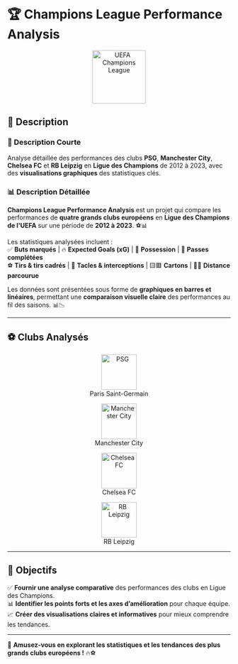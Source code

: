 # 🏆 Champions League Performance Analysis

<p align="center">
  <img src="https://upload.wikimedia.org/wikipedia/commons/5/53/UEFA_Champions_League_logo_2.svg" alt="UEFA Champions League" width="120"/>
</p>

## 📖 Description

### 📌 Description Courte
Analyse détaillée des performances des clubs **PSG**, **Manchester City**, **Chelsea FC** et **RB Leipzig** en **Ligue des Champions** de 2012 à 2023, avec des **visualisations graphiques** des statistiques clés.

### 📊 Description Détaillée
**Champions League Performance Analysis** est un projet qui compare les performances de **quatre grands clubs européens** en **Ligue des Champions de l'UEFA** sur une période de **2012 à 2023**. ⚽📊

Les statistiques analysées incluent :  
✅ **Buts marqués** | 🔥 **Expected Goals (xG)** | 🔵 **Possession** | 🎯 **Passes complétées**  
⚽ **Tirs & tirs cadrés** | 🛑 **Tacles & interceptions** | 🟨🟥 **Cartons** | 🏃‍♂️ **Distance parcourue**  

Les données sont présentées sous forme de **graphiques en barres et linéaires**, permettant une **comparaison visuelle claire** des performances au fil des saisons. 📊📉  

---

## ⚽ Clubs Analysés

<p align="center">
  <img src="https://upload.wikimedia.org/wikipedia/fr/thumb/a/a7/Paris_Saint-Germain_Logo.svg/120px-Paris_Saint-Germain_Logo.svg.png" alt="PSG" width="80"/>  
  <br>Paris Saint-Germain
</p>

<p align="center">
  <img src="https://upload.wikimedia.org/wikipedia/en/thumb/e/eb/Manchester_City_FC_badge.svg/120px-Manchester_City_FC_badge.svg.png" alt="Manchester City" width="80"/>  
  <br>Manchester City
</p>

<p align="center">
  <img src="https://upload.wikimedia.org/wikipedia/en/thumb/c/cc/Chelsea_FC.svg/120px-Chelsea_FC.svg.png" alt="Chelsea FC" width="80"/>  
  <br>Chelsea FC
</p>

<p align="center">
  <img src="https://upload.wikimedia.org/wikipedia/en/thumb/0/04/RB_Leipzig_2014_logo.svg/120px-RB_Leipzig_2014_logo.svg.png" alt="RB Leipzig" width="80"/>  
  <br>RB Leipzig
</p>

---

## 🎯 Objectifs
✅ **Fournir une analyse comparative** des performances des clubs en Ligue des Champions.  
📊 **Identifier les points forts et les axes d’amélioration** pour chaque équipe.  
📈 **Créer des visualisations claires et informatives** pour mieux comprendre les tendances.

---

🚀 **Amusez-vous en explorant les statistiques et les tendances des plus grands clubs européens !** 🔥⚽  
